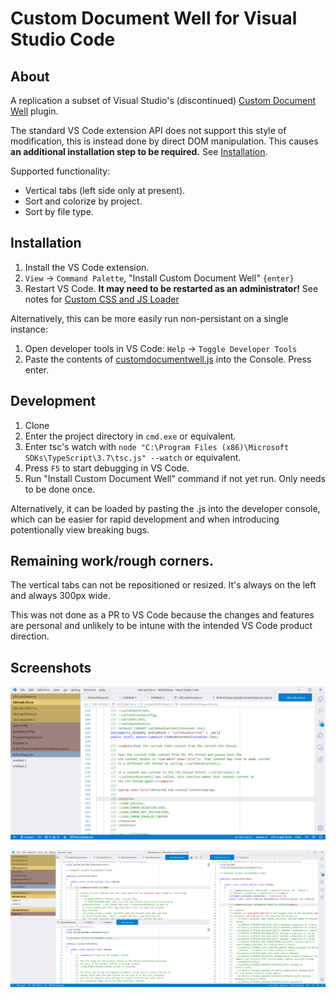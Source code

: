 # Custom Document Well for Visual Studio Code

## About
A replication a subset of Visual Studio's (discontinued)
[Custom Document Well](https://marketplace.visualstudio.com/items?itemName=VisualStudioPlatformTeam.CustomDocumentWell)
plugin.

The standard VS Code extension API does not support this style of modification,
this is instead done by direct DOM manipulation. This causes **an additional
installation step to be required.** See [Installation](#installation).

Supported functionality:
* Vertical tabs (left side only at present).
* Sort and colorize by project.
* Sort by file type.

## Installation
1. Install the VS Code extension.
2. `View` -> `Command Palette`, "Install Custom Document Well" `{enter}`
3. Restart VS Code. **It may need to be restarted as an administrator!** See notes for [Custom CSS and JS Loader](https://marketplace.visualstudio.com/items?itemName=be5invis.vscode-custom-css)

Alternatively, this can be more easily run non-persistant on a single instance:
1. Open developer tools in VS Code: `Help` -> `Toggle Developer Tools`
2. Paste the contents of [customdocumentwell.js](https://github.com/jlennox/VSCode-CustomDocumentWell/blob/master/out/customdocumentwell.js) into the Console. Press enter.

## Development
1. Clone
2. Enter the project directory in `cmd.exe` or equivalent.
3. Enter tsc's watch with `node "C:\Program Files (x86)\Microsoft SDKs\TypeScript\3.7\tsc.js" --watch` or equivalent.
4. Press `F5` to start debugging in VS Code.
5. Run "Install Custom Document Well" command if not yet run. Only needs to be done once.

Alternatively, it can be loaded by pasting the .js into the developer console,
which can be easier for rapid development and when introducing potentionally
view breaking bugs.

## Remaining work/rough corners.

The vertical tabs can not be repositioned or resized. It's always on the left
and always 300px wide.

This was not done as a PR to VS Code because the changes and features are
personal and unlikely to be intune with the intended VS Code product direction.

## Screenshots

![Screenshot](/screenshots/sample-screenshot-a.png?raw=true)

![Screenshot](/screenshots/sample-screenshot-b.png?raw=true)